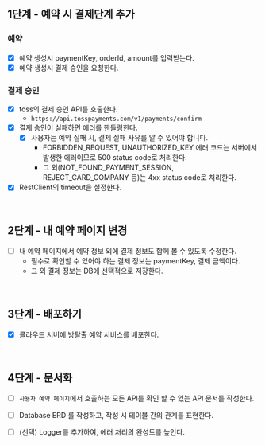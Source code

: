 ## 1단계 - 예약 시 결제단계 추가

### 예약

- [x] 예약 생성시 paymentKey, orderId, amount를 입력받는다.
- [x] 예약 생성시 결제 승인을 요청한다.

### 결제 승인

- [x] toss의 결제 승인 API를 호출한다.
    - `https://api.tosspayments.com/v1/payments/confirm`
- [x] 결제 승인이 실패하면 에러를 핸들링한다.
    - [x] 사용자는 예약 실패 시, 결제 실패 사유를 알 수 있어야 합니다.
        - FORBIDDEN_REQUEST, UNAUTHORIZED_KEY 에러 코드는 서버에서 발생한 에러이므로 500 status code로 처리한다.
        - 그 외(NOT_FOUND_PAYMENT_SESSION, REJECT_CARD_COMPANY 등)는 4xx status code로 처리한다.
- [x] RestClient의 timeout을 설정한다.

<br>

## 2단계 - 내 예약 페이지 변경

- [ ] 내 예약 페이지에서 예약 정보 외에 결제 정보도 함께 볼 수 있도록 수정한다.
  - 필수로 확인할 수 있어야 하는 결제 정보는 paymentKey, 결제 금액이다.
  - 그 외 결제 정보는 DB에 선택적으로 저장한다.

<br>

## 3단계 - 배포하기

- [x] 클라우드 서버에 방탈출 예약 서비스를 배포한다.

<br>

## 4단계 - 문서화

- [ ] `사용자 예약 페이지`에서 호출하는 모든 API를 확인 할 수 있는 API 문서를 작성한다. 
- [ ] Database ERD 를 작성하고, 작성 시 테이블 간의 관계를 표현한다.
- [ ] (선택) Logger를 추가하여, 에러 처리의 완성도를 높인다.

